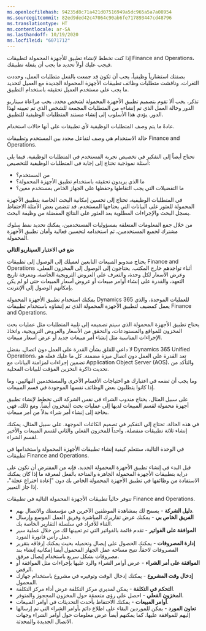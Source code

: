 ```yaml
---
ms.openlocfilehash: 94235d8c71a421d07516949a5dc965a5a7a08954
ms.sourcegitcommit: 82ed9ded42c47064c90ab6fe717893447cd48796
ms.translationtype: HT
ms.contentlocale: ar-SA
ms.lasthandoff: 10/19/2020
ms.locfileid: "6071712"
---
```

إذا كنت تخطط لإنشاء تطبيق للأجهزة المحمولة لتطبيقات Finance and Operations، فيجب عليك أولاً تحديد ما يجب أن يفعله تطبيقك.
 
بصفتك استشارياً وظيفياً، يجب أن تكون قد جمعت بالفعل متطلبات العمل، وحددت الثغرات، وناقشت متطلبات وظائف تطبيقات الأجهزة المحمولة الجديدة مع العميل لتحديد ما يجب على مستخدم العميل تحقيقه باستخدام التطبيق.

تذكر، يجب ألا تقوم بتصميم تطبيق الأجهزة المحمولة لشخص محدد. يجب مراعاة سيناريو الدور وحالة العمل الذي تم إنشاءه من المتطلبات المجمعة للشخص الذي تم تعيينه لهذا الدور. يؤدي هذا الأسلوب إلى إنشاء مستند المتطلبات الوظيفية للتطبيق.

عادةً ما يتم وصف المتطلبات الوظيفية لأي تطبيقات على أنها حالات استخدام. 

حالة الاستخدام هي وصف لتفاعل محدد بين المستخدم وتطبيقات Finance and Operations.

تحتاج أيضاً إلى التفكير في تخصيص تجربة المستخدم في المتطلبات الوظيفية. فيما يلي أسئلة نموذجية تحتاج إلى إجابة في المتطلبات الوظيفية للتخصيص:

- من المستخدم؟
- ما الذي يريدون تحقيقه باستخدام تطبيق الأجهزة المحمولة؟
- ما التفضيلات التي يجب التقاطها وحفظها على الجهاز الخاص بمستخدم معين؟

في المتطلبات الوظيفية، تحتاج إلى تحسين إمكانية البحث الخاصة بتطبيق الأجهزة المحمولة للعثور على البيانات التي يحتاجها المستخدم. قد تتضمن بعض الأمثلة الاحتفاظ بسجل البحث والإجراءات المطلوبة بعد العثور على النتائج المفضلة من وظيفة البحث.

من خلال جمع المعلومات المتعلقة بمسؤوليات المستخدمين، يمكنك تحديد نمط سلوك مشترك لجميع المستخدمين، ثم استخدامه لتحسين فعالية وأمان تطبيق الأجهزة المحمولة. 

**ضع في الاعتبار السيناريو التالي**

يحتاج مندوبو المبيعات التابعين لعميلك إلى الوصول إلى تطبيقات Finance and Operations أثناء تواجدهم خارج المكتب. يحتاجون إلى الوصول إلى المخزون الفعلي، وعرض الأسعار لكل وحدة، والتعرف على العروض الترويجية الخاصة، ومعرفة تاريخ التعهد، والقدرة على إنشاء أوامر مبيعات أو عروض أسعار المبيعات حتى لو لم يكن بإمكانهم الوصول إلى الإنترنت.

يمكنك استخدام تطبيق الأجهزة المحمولة Dynamics 365 للعمليات الموحدة، والذي يعمل كمضيف لتطبيق الأجهزة المحمولة الذي تم إنشاؤه باستخدام تطبيقات Finance and Operations.

يحتاج تطبيق الأجهزة المحمولة الذي سيتم تصميمه إلى تلبية المتطلبات مثل عمليات بحث المخزون للمواقع والمستودعات، والتحقق من الأسعار والعروض الترويجية، واتخاذ الإجراءات المناسبة مثل إنشاء أمر مبيعات جديد أو عرض أسعار مبيعات.

لا داعي للقلق بشأن القدرة على العمل دون اتصال. بفضل Dynamics 365 Unified Operations، تعد القدرة على العمل دون اتصال ميزة مضمنة. كل ما عليك فعله هو تضمين إجراءات لمزامنة البيانات مع Application Object Server‏ (AOS)، والتأكد من تحديث ذاكرة التخزين المؤقت للبيانات المحلية.     

وما يجب أن تضعه في اعتبارك هو احتياجات الأقسام الأخرى والمستخدمين النهائيين، وما إذا كانوا يتطلبون بعض الوظائف نفسها الموجودة في قسم المبيعات.

على سبيل المثال، يحتاج مندوب الشراء في نفس الشركة التي تخطط لإنشاء تطبيق أجهزة محمولة لقسم المبيعات لديها إلى عمليات بحث المخزون أيضاً. ومع ذلك، فهي بحاجة إلى إنشاء أمر شراء بدلاً من أمر مبيعات.

في هذه الحالة، تحتاج إلى التفكير في تصميم الكائنات الموجهة. على سبيل المثال، يمكنك إنشاء ثلاثة تطبيقات منفصلة، واحداً للمخزون الفعلي والثاني لقسم المبيعات والأخير لقسم الشراء.

في الوحدة التالية، ستتعلم كيفية إنشاء تطبيقات الأجهزة المحمولة واستخدامها في تطبيقات Finance and Operations.

قبل البدء في إنشاء تطبيق الأجهزة المحمولة الجديد، فإنه من المفترض أن تكون على دراية بتطبيقات الأجهزة المحمولة الجاهزة والمتاحة بالفعل لمعرفة ما إذا كان يمكنك الاستفادة من وظائفها في تطبيق الأجهزة المحمولة الخاص بك دون "إعادة اختراع عجلة"، إذا جاز التعبير.

تتوفر حالياً تطبيقات الأجهزة المحمولة التالية في تطبيقات Finance and Operations.

- **دليل الشركة** - يسمح لك بمشاهدة الموظفين الآخرين في مؤسستك والاتصال بهم.
- **الفريق الخاص بي** - يمكنك عرض تقاريرك المباشرة وفريق العمل الموسع وإرسال الثناء للأفراد في سلسلة التقارير الخاصة بك.
- **الموافقة على الفواتير** - تقدم قائمة بالفواتير التي تم تعيينها لك من خلال عملية سير عمل رأس فاتورة المورد.
- **إدارة المصروفات** - يمكنك الحصول على إيصال وتحميله بحيث يمكنك إرفاقه بتقرير المصروفات لاحقاً. تتيح مساحة عمل الجهاز المحمول أيضا إمكانية إنشاء بند مصروفات بشكل سريع باستخدام إيصال مرفق.
- **الموافقة على أمر الشراء** - عرض أوامر الشراء والرد عليها بإجراءات مثل الموافقة أو الرفض.
- **إدخال وقت المشروع** - يمكنك إدخال الوقت وتوفيره في مشروع باستخدام جهازك المحمول.
- **التحكم في التكلفة** - يمكن لمديري مركز التكلفة عرض أداء مركز التكلفة.
- **المخزون الفعلي** - احصل على رؤى متعمقة حول المخزون المحجوز والمتوفر.
- **أوامر المبيعات** - يمكنك الاحتفاظ بأحدث التحديثات في أوامر المبيعات.
- **تعاون المورد** - يمكن للموردين البقاء على اطلاع دائم بأوامر الشراء التي تم إرسالها إليهم للموافقة عليها. كما يمكنهم أيضاً عرض معلومات حول أوامر الشراء وجهات الاتصال الجديدة والمحدثة.


